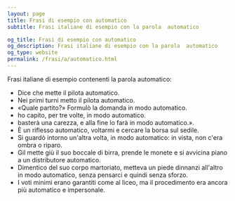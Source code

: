 ```yaml
---
layout: page
title: Frasi di esempio con automatico 
subtitle: Frasi italiane di esempio con la parola  automatico

og_title: Frasi di esempio con automatico 
og_description: Frasi italiane di esempio con la parola  automatico
og_type: website
permalink: /frasi/a/automatico.html
---
```


Frasi italiane di esempio contenenti la parola automatico:


- Dice che mette il pilota automatico.
- Nei primi turni metto il pilota automatico.
- «Quale partito?» Formulò la domanda in modo automatico.
- ho capito, per tre volte, in modo automatico.
- basterà una carezza, e alla fine lo farà in modo automatico.».
- È un riflesso automatico, voltarmi e cercare la borsa sul sedile.
- Si guardò intorno un'altra volta, in modo automatico: in vista, non c'era ombra o riparo.
- Gil mette giù il suo boccale di birra, prende le monete e si avvicina piano a un distributore automatico.
- Dimentico del suo corpo martoriato, metteva un piede dinnanzi all'altro in modo automatico, senza pensarci e quindi senza sforzo.
- I voti minimi erano garantiti come al liceo, ma il procedimento era ancora più automatico e impersonale.
